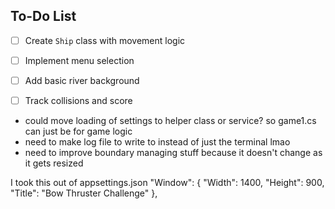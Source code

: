 ## To-Do List
- [ ] Create `Ship` class with movement logic
- [ ] Implement menu selection
- [ ] Add basic river background
- [ ] Track collisions and score




- could move loading of settings to helper class or service? so game1.cs can just be for game logic
- need to make log file to write to instead of just the terminal lmao
- need to improve boundary managing stuff because it doesn't change as it gets resized 

I took this out of appsettings.json
    "Window": {
        "Width": 1400,
        "Height": 900,
        "Title": "Bow Thruster Challenge"
    },